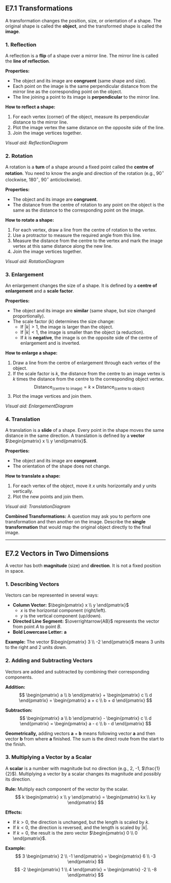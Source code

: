 ## E7.1 Transformations

A transformation changes the position, size, or orientation of a shape. The original shape is called the **object**, and the transformed shape is called the **image**.

### 1. Reflection

A reflection is a **flip** of a shape over a mirror line. The mirror line is called the **line of reflection**.

**Properties:**
- The object and its image are **congruent** (same shape and size).
- Each point on the image is the same perpendicular distance from the mirror line as the corresponding point on the object.
- The line joining a point to its image is **perpendicular** to the mirror line.

**How to reflect a shape:**
1.  For each vertex (corner) of the object, measure its perpendicular distance to the mirror line.
2.  Plot the image vertex the same distance on the opposite side of the line.
3.  Join the image vertices together.

*Visual aid: ReflectionDiagram*

### 2. Rotation

A rotation is a **turn** of a shape around a fixed point called the **centre of rotation**. You need to know the angle and direction of the rotation (e.g., $90^\circ$ clockwise, $180^\circ$, $90^\circ$ anticlockwise).

**Properties:**
- The object and its image are **congruent**.
- The distance from the centre of rotation to any point on the object is the same as the distance to the corresponding point on the image.

**How to rotate a shape:**
1.  For each vertex, draw a line from the centre of rotation to the vertex.
2.  Use a protractor to measure the required angle from this line.
3.  Measure the distance from the centre to the vertex and mark the image vertex at this same distance along the new line.
4.  Join the image vertices together.

*Visual aid: RotationDiagram*

### 3. Enlargement

An enlargement changes the size of a shape. It is defined by a **centre of enlargement** and a **scale factor**.

**Properties:**
- The object and its image are **similar** (same shape, but size changed proportionally).
- The scale factor ($k$) determines the size change:
  - If $|k| > 1$, the image is larger than the object.
  - If $|k| < 1$, the image is smaller than the object (a reduction).
  - If $k$ is **negative**, the image is on the opposite side of the centre of enlargement and is inverted.

**How to enlarge a shape:**
1.  Draw a line from the centre of enlargement through each vertex of the object.
2.  If the scale factor is $k$, the distance from the centre to an image vertex is $k$ times the distance from the centre to the corresponding object vertex.
    $$ \text{Distance}_{(\text{centre to image})} = k \times \text{Distance}_{(\text{centre to object})} $$
3.  Plot the image vertices and join them.

*Visual aid: EnlargementDiagram*

### 4. Translation

A translation is a **slide** of a shape. Every point in the shape moves the same distance in the same direction. A translation is defined by a **vector** $\begin{pmatrix} x \\ y \end{pmatrix}$.

**Properties:**
- The object and its image are **congruent**.
- The orientation of the shape does not change.

**How to translate a shape:**
1.  For each vertex of the object, move it $x$ units horizontally and $y$ units vertically.
2.  Plot the new points and join them.

*Visual aid: TranslationDiagram*

**Combined Transformations:** A question may ask you to perform one transformation and then another on the image. Describe the **single transformation** that would map the original object directly to the final image.

---

## E7.2 Vectors in Two Dimensions

A vector has both **magnitude** (size) and **direction**. It is not a fixed position in space.

### 1. Describing Vectors

Vectors can be represented in several ways:
- **Column Vector:** $\begin{pmatrix} x \\ y \end{pmatrix}$
  - $x$ is the horizontal component (right/left).
  - $y$ is the vertical component (up/down).
- **Directed Line Segment:** $\overrightarrow{AB}$ represents the vector from point $A$ to point $B$.
- **Bold Lowercase Letter:** **a**

**Example:** The vector $\begin{pmatrix} 3 \\ -2 \end{pmatrix}$ means 3 units to the right and 2 units down.

### 2. Adding and Subtracting Vectors

Vectors are added and subtracted by combining their corresponding components.

**Addition:**
$$ \begin{pmatrix} a \\ b \end{pmatrix} + \begin{pmatrix} c \\ d \end{pmatrix} = \begin{pmatrix} a + c \\ b + d \end{pmatrix} $$

**Subtraction:**
$$ \begin{pmatrix} a \\ b \end{pmatrix} - \begin{pmatrix} c \\ d \end{pmatrix} = \begin{pmatrix} a - c \\ b - d \end{pmatrix} $$

**Geometrically,** adding vectors $\mathbf{a} + \mathbf{b}$ means following vector $\mathbf{a}$ and then vector $\mathbf{b}$ from where $\mathbf{a}$ finished. The sum is the direct route from the start to the finish.

### 3. Multiplying a Vector by a Scalar

A **scalar** is a number with magnitude but no direction (e.g., 2, -1, $\frac{1}{2}$). Multiplying a vector by a scalar changes its magnitude and possibly its direction.

**Rule:** Multiply each component of the vector by the scalar.
$$ k \begin{pmatrix} x \\ y \end{pmatrix} = \begin{pmatrix} kx \\ ky \end{pmatrix} $$

**Effects:**
- If $k > 0$, the direction is unchanged, but the length is scaled by $k$.
- If $k < 0$, the direction is reversed, and the length is scaled by $|k|$.
- If $k = 0$, the result is the zero vector $\begin{pmatrix} 0 \\ 0 \end{pmatrix}$.

**Example:**
$$ 3 \begin{pmatrix} 2 \\ -1 \end{pmatrix} = \begin{pmatrix} 6 \\ -3 \end{pmatrix} $$
$$ -2 \begin{pmatrix} 1 \\ 4 \end{pmatrix} = \begin{pmatrix} -2 \\ -8 \end{pmatrix} $$